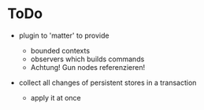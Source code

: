 ToDo
====

- plugin to 'matter' to provide
    - bounded contexts
    - observers which builds commands
    - Achtung! Gun nodes referenzieren!

- collect all changes of persistent stores in a transaction
    - apply it at once
